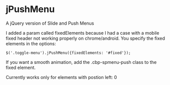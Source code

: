 jPushMenu
=========

A jQuery version of Slide and Push Menus

I added a param called fixedElements because I had a case with a mobile fixed header not working properly on chrome/android. You specify the fixed elements in the options:

```
$('.toggle-menu').jPushMenu({fixedElements: '#fixed'});
```

If you want a smooth animation, add the .cbp-spmenu-push class to the fixed element.

Currently works only for elements with postion left: 0
